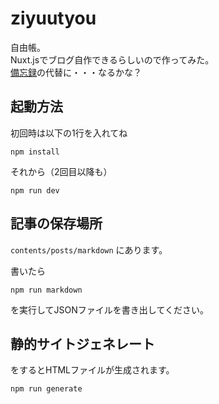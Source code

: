 # ziyuutyou

自由帳。  
Nuxt.jsでブログ自作できるらしいので作ってみた。  
[備忘録](https://takusan23.github.io/Bibouroku/)の代替に・・・なるかな？

## 起動方法
初回時は以下の1行を入れてね
```console
npm install
```

それから（2回目以降も）
```console
npm run dev
```

## 記事の保存場所

`contents/posts/markdown` にあります。

書いたら

```console
npm run markdown
```

を実行してJSONファイルを書き出してください。  

## 静的サイトジェネレート

をするとHTMLファイルが生成されます。  

```console
npm run generate
```
